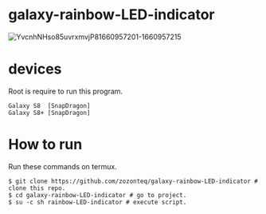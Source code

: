 # galaxy-rainbow-LED-indicator
![YvcnhNHso85uvrxmvjP81660957201-1660957215](https://user-images.githubusercontent.com/77091655/185723353-da3ba7a5-571c-41d8-a398-6e461ed8ba19.gif)

# devices
Root is require to run this program.
```
Galaxy S8  [SnapDragon]
Galaxy S8+ [SnapDragon]
```
# How to run
Run these commands on termux.
```
$ git clone https://github.com/zozonteq/galaxy-rainbow-LED-indicator # clone this repo.
$ cd galaxy-rainbow-LED-indicator # go to project.
$ su -c sh rainbow-LED-indicator # execute script.
```
